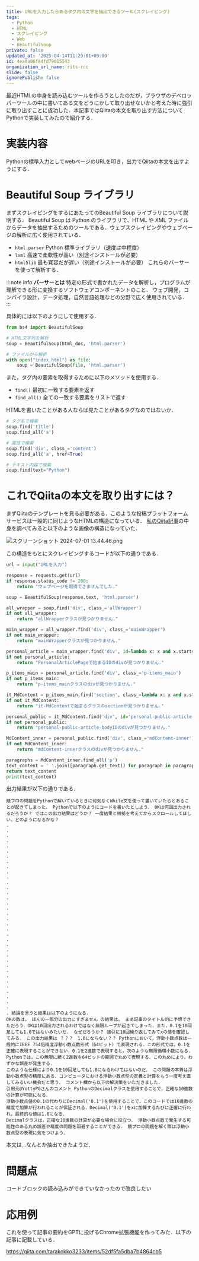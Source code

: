 ```yaml
---
title: URLを入力したらあるタグ内の文字を抽出できるツール(スクレイピング)
tags:
  - Python
  - HTML
  - スクレイピング
  - Web
  - BeautifulSoup
private: false
updated_at: '2025-04-14T11:29:01+09:00'
id: 4ea0a06f84fd79015543
organization_url_name: rits-rcc
slide: false
ignorePublish: false
---
```

最近HTMLの中身を読み込むツールを作ろうとしたのだが，ブラウザのデベロッパーツールの中に書いてある文をどうにかして取り出せないかと考えた時に強引に取り出すことに成功した．本記事ではQiitaの本文を取り出す方法についてPythonで実装してみたので紹介する．

# 実装内容
Pythonの標準入力としてwebページのURLを叩き，出力でQiitaの本文を出すようにする．

# Beautiful Soup ライブラリ
まずスクレイピングをするにあたってのBeautiful Soup ライブラリについて説明する．
Beautiful Soup は Python のライブラリで、HTML や XML ファイルからデータを抽出するためのツールである．ウェブスクレイピングやウェブページの解析に広く使用されている．
 - `html.parser` Python 標準ライブラリ（速度は中程度）
 - `lxml` 高速で柔軟性が高い（別途インストールが必要）
 - `html5lib` 最も寛容だが遅い（別途インストールが必要）
これらのパーサーを使って解析する．

:::note info
**パーサーとは**
特定の形式で書かれたデータを解析し，プログラムが理解できる形に変換するソフトウェアコンポーネントのこと．
ウェブ開発，コンパイラ設計，データ処理，自然言語処理などの分野で広く使用されている．
:::


具体的には以下のようにして使用する．
```py
from bs4 import BeautifulSoup

# HTML文字列を解析
soup = BeautifulSoup(html_doc, 'html.parser')

# ファイルから解析
with open("index.html") as file:
    soup = BeautifulSoup(file, 'html.parser')
```

また，タグ内の要素を取得するために以下のメソッドを使用する．
 - `find()` 最初に一致する要素を返す
 - `find_all()` 全ての一致する要素をリストで返す
 
 HTMLを書いたことがある人ならば見たことがあるタグなのではないか．
```py
# タグ名で検索
soup.find('title')
soup.find_all('a')

# 属性で検索
soup.find('div', class_='content')
soup.find_all('a', href=True)

# テキスト内容で検索
soup.find(text="Python")
```

# これでQiitaの本文を取り出すには？
まずQiitaのテンプレートを見る必要がある．このような投稿プラットフォームサービスは一般的に同じようなHTMLの構造になっている．
[私のQiita記事](https://qiita.com/tarakokko3233/items/73d904b73106d1be5aae)の中身を調べてみると以下のような画像の構造になっていた．

![スクリーンショット 2024-07-01 13.44.46.png](https://qiita-image-store.s3.ap-northeast-1.amazonaws.com/0/3757442/92c3e599-3b62-89bd-dbd0-907834df8544.png)

この構造をもとにスクレイピングするコードが以下の通りである．

```py
url = input("URLを入力")

response = requests.get(url)
if response.status_code != 200:
    return "ウェブページを取得できませんでした."

soup = BeautifulSoup(response.text, 'html.parser')

all_wrapper = soup.find('div', class_='allWrapper')
if not all_wrapper:
    return "allWrapperクラスが見つかりません."

main_wrapper = all_wrapper.find('div', class_='mainWrapper')
if not main_wrapper:
    return "mainWrapperクラスが見つかりません."

personal_article = main_wrapper.find('div', id=lambda x: x and x.startswith('PersonalArticlePage'))
if not personal_article:
    return "PersonalArticlePageで始まるIDのdivが見つかりません."

p_items_main = personal_article.find('div', class_='p-items_main')
if not p_items_main:
    return "p-items_mainクラスのdivが見つかりません."

it_MdContent = p_items_main.find('section', class_=lambda x: x and x.startswith('it-MdContent'))
if not it_MdContent:
    return "it-MdContentで始まるクラスのsectionが見つかりません."

personal_public = it_MdContent.find('div', id='personal-public-article-body')
if not personal_public:
    return "personal-public-article-bodyIDのdivが見つかりません."

MdContent_inner = personal_public.find('div', class_='mdContent-inner')
if not MdContent_inner:
    return "mdContent-innerクラスのdivが見つかりません."

paragraphs = MdContent_inner.find_all('p')
text_content = ' '.join([paragraph.get_text() for paragraph in paragraphs])
return text_content
print(text_content)
```

出力結果が以下の通りである．
```md:出力結果
競プロの問題をPythonで解いているときに何気なくWhile文を使って書いていたらとあることが起きてしまった． Pythonで以下のようにコードを書いたとしよう． OKは何回出力されるだろうか？ ではこの出力結果はどうか？ 一度結果と根拠を考えてからスクロールしてほしい，どのようになるかな？
.
.
.
.
.
.
.
.
.
.
.
.
.
.
.
.
.
.
.
.
.
.
.
.
.
.
.
.
.
.
.
.
.
.
.
.
. 結論を言うと結果は以下のようになる．
OKの数は， ほんの一部分の出力にすぎません の結果は， まあ記事のタイトル的に予想できただろう．OKは10回出力されるわけではなく無限ループが起きてしまった．また，0.1を10回足しても1.0ではないみたいだ． なぜだろうか？ 強引に10回繰り返してみてxの値を確認してみる． この出力結果は ？？？　1.0にならない？？ Pythonにおいて，浮動小数点数は一般的にIEEE 754倍精度浮動小数点数形式（64ビット）で表現される．この形式では，0.1を正確に表現することができない．0.1を2進数で表現すると，次のような無限循環小数になる． Pythonでは，この無限に続く2進数を64ビットの範囲で丸めて表現する．この丸めにより，わずかな誤差が発生する．
このような仕様により0.1を10回足しても1.0になるわけではないのだ． この問題の本質は浮動小数点型の精度にある．コンピュータにおける浮動小数点型の定義と計算をもう一度考え直してみるいい機会だと思う． コメント欄から以下の解決策をいただきました．
引用元@YottyPGさんのコメント PythonのDecimalクラスを使用することで，正確な10進数の計算が可能になる．
浮動小数点値の0.1の代わりにDecimal('0.1')を使用することで，このコードでは10進数の精度で加算が行われることが保証される．Decimal('0.1')をxに加算するたびに正確に行われ，最終的な値は1.0になる．
Decimalクラスは，正確な10進数の計算が必要な場合に役立つ． 浮動小数点数で発生する可能性のある丸め誤差や精度の問題を回避することができる． 競プロの問題を解く際は浮動小数点型の表現に気をつけよう．
```
本文は...なんとか抽出できたようだ．

# 問題点
コードブロックの読み込みができていなかったので改良したい

# 応用例
これを使って記事の要約をGPTに投げるChrome拡張機能を作ってみた．以下の記事に記載している．

https://qiita.com/tarakokko3233/items/52df5fa5dba7b4864cb5
